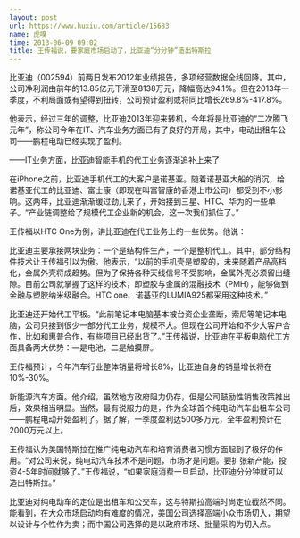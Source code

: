 ```yaml
---
layout: post
url: https://www.huxiu.com/article/15683
name: 虎嗅
time: 2013-06-09 09:02
title: 王传福说，要家庭市场启动了，比亚迪“分分钟”造出特斯拉
---
```

比亚迪（002594）前两日发布2012年业绩报告，多项经营数据全线回降。其中，公司净利润由前年的13.85亿元下滑至8138万元，降幅高达94.1%。但在2013年一季度，不利局面或有望得到扭转，公司预计盈利或将同比增长269.8%-417.8%。

他表示，经过三年的调整，比亚迪2013年迎来转机，今年将是比亚迪的“二次腾飞元年”，称公司今年在IT、汽车业务方面已有了良好的开局，其中，电动出租车公司——鹏程电动已经实现了盈利。

——IT业务方面，比亚迪智能手机的代工业务逐渐追补上来了

在iPhone之前，比亚迪手机代工的大客户是诺基亚。随着诺基亚大船的消沉，给诺基亚代工的比亚迪、富士康（即现在叫富智康的香港上市公司）都受到不小影响。这两年，比亚迪渐渐缓过劲儿来了，开始接到三星、HTC、华为的一些单子。“产业链调整给了规模代工企业新的机会，这一次我们抓住了。”

王传福以HTC One为例，讲比亚迪在代工业务上的一些优势。他说：

比亚迪主要承接两块业务：一个是结构件生产，一个是整机代工。其中，部分结构件技术让王传福引以为傲。他表示，“以前的手机壳是塑胶的，未来随着产品高档化，金属外壳将成趋势。但为了保持各种天线信号不受影响，金属外壳必须留出缝隙。目前公司就掌握了这样的技术，即塑胶与金属的混融技术（PMH），能够做到金融与塑胶纳米级融合。HTC one、诺基亚的LUMIA925都采用这种技术。”

比亚迪还开始代工平板。“此前笔记本电脑基本被台资企业垄断，索尼等笔记本电脑，公司只接到很少一部分代工业务，规模不大。但现在公司开始和不少大客户合作，比如和惠普合作，有些项目已经出货了。”王传福说，比亚迪在平板电脑代工方面具备两大优势：一是电池，二是触摸屏。

王传福预计，今年汽车行业整体销量将增长8%，比亚迪自身的销量增长将在10%-30%。

新能源汽车方面。他介绍，虽然地方政府阻力仍存，但是公司鼓励性销售政策推出后，效果相当明显。当然，最有说服力的是，作为全球首个纯电动汽车出租车公司——鹏程电动开始盈利了。据了解，一季度盈利达500多万元，全年盈利预计在2000万元以上。

王传福认为美国特斯拉在推广纯电动汽车和培育消费者习惯方面起到了极好的作用。“对公司来说，纯电动汽车技术不是问题，市场才是问题。要扩张新产能，投资4-5年时间就够了。”王传福说，“如果家庭消费一旦启动，比亚迪分分钟就可以造出特斯拉。”

比亚迪对纯电动车的定位是出租车和公交车，这与特斯拉高端时尚定位截然不同。能看到，在大众市场启动均有难度的情况，美国公司选择高端小众市场切入，期望以设计与个性作为卖；而中国公司选择的是以政府市场、批量采购为切入点。

